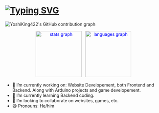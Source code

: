 # [![Typing SVG](https://readme-typing-svg.demolab.com/?lines=👋+Hi,+I'm+YoshiKing422&size=30)](https://git.io/typing-svg)

![YoshiKing422's GitHub contribution graph](https://activity-graph.vercel.app/graph?username=YoshiKing422&theme=react-dark&hide_border=true&custom_title=GitHub%20Activity)

<div align="center">
  <p style="color:blue;">
  <img src="https://github-readme-stats.vercel.app/api?username=YoshiKing422&hide_title=false&hide_rank=false&show_icons=true&include_all_commits=true&count_private=true&disable_animations=false&theme=dracula&locale=en&hide_border=false" height="150" alt="stats graph"  />
  <img src="https://github-readme-stats.vercel.app/api/top-langs?username=YoshiKing422&locale=en&hide_title=false&layout=compact&card_width=320&langs_count=5&theme=dracula&hide_border=false" height="150" alt="languages graph"  />
  </p>
</div>

- 🔭 I’m currently working on: Website Developement, both Frontend and Backend. Along with Arduino projects and game developement.
- 🌱 I’m currently learning Backend coding.
- 👯 I’m looking to collaborate on websites, games, etc.
- 😄 Pronouns: He/him

